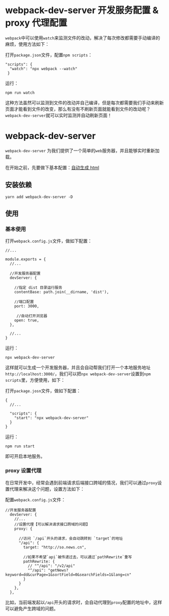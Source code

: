 # webpack-dev-server 开发服务配置 & proxy 代理配置

`webpack`中可以使用`watch`来监测文件的改动，解决了每次修改都需要手动编译的麻烦，使用方法如下：


打开`package.json`文件，配置`npm scripts`：

```
"scripts": {
  "watch": "npx webpack --watch"
 }
```
运行：

```npm run watch```

这种方法虽然可以监测到文件的改动并自己编译，但是每次都需要我们手动来刷新页面才能看到文件的改变，那么有没有不刷新页面就能看到文件的改动呢？`webpack-dev-server`就可以实时监测并自动刷新页面！

# webpack-dev-server

`webpack-dev-server` 为我们提供了一个简单的`web`服务器，并且能够实时重新加载。

在开始之前，先要做下基本配置：[自动生成 html](https://github.com/aimeefe/wepack4-demo/tree/master/demo02)

## 安装依赖

```
yarn add webpack-dev-server -D
```
## 使用

### 基本使用

打开`webpack.config.js`文件，做如下配置：

```
//...

module.exports = {
  //...
  
  //开发服务器配置
  devServer: {

    //指定 dist 目录运行服务
    contentBase: path.join(__dirname, 'dist'),

    //端口配置
    port: 3000,

     //自动打开浏览器
    open: true,
  },
  
  //...
}
```

运行：

```
npx webpack-dev-server
```

这样就可以生成一个开发服务器，并且会自动帮我们打开一个本地服务地址`http://localhost:3000/`，我们可以把`npx webpack-dev-server`设置到`npm scripts`里，方便使用，如下：

打开`package.josn`文件，做如下配置：

```
{
  //...
  
  "scripts": {
    "start": "npx webpack-dev-server"
  }
}
```
运行： 

```
npm run start
```
即可开启本地服务。

### proxy 设置代理

在日常开发中，经常会遇到前端请求后端接口跨域的情况，我们可以通过`proxy`设置代理来解决这个问题，设置方法如下：

配置`webpack.config.js`文件：

```
//开发服务器配置
  devServer: {
    //...
    //设置代理【可以解决请求接口跨域的问题】
    proxy: {

      //访问 `/api`开头的请求，会自动跳转到 `target`的地址
      "/api": {
        target: "http://so.news.cn",

        //如果不希望`api`被传递过去，可以通过`pathRewrite`重写
        pathRewrite: {
          // "^/api": "/v2/api"
          "^/api": "getNews?keyword=dd&curPage=1&sortField=0&searchFields=1&lang=cn"
        }
      }
    },
  },
```

比如，当前端发起以`/api`开头的请求时，会自动代理到`proxy`配置的地址中，这样可以避免产生跨域的问题。





